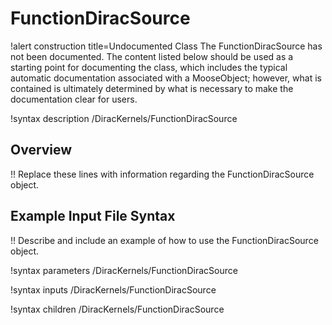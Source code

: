 # FunctionDiracSource

!alert construction title=Undocumented Class
The FunctionDiracSource has not been documented. The content listed below should be used as a starting point for
documenting the class, which includes the typical automatic documentation associated with a
MooseObject; however, what is contained is ultimately determined by what is necessary to make the
documentation clear for users.

!syntax description /DiracKernels/FunctionDiracSource

## Overview

!! Replace these lines with information regarding the FunctionDiracSource object.

## Example Input File Syntax

!! Describe and include an example of how to use the FunctionDiracSource object.

!syntax parameters /DiracKernels/FunctionDiracSource

!syntax inputs /DiracKernels/FunctionDiracSource

!syntax children /DiracKernels/FunctionDiracSource

